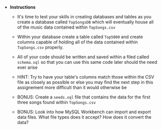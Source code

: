 * **Instructions**
	* It's time to test your skills in creating databases and tables as you create a database called `TopSongsDB` which will eventually house all of the music data contained within `TopSongs.csv`

	* Within your database create a table called `Top5000` and create columns capable of holding all of the data contained within `TopSongs.csv` properly.

	* All of your code should be written and saved within a filed called `schema.sql` so that you can use this same code later should the need ever arise

	* HINT: Try to have your table's columns match those within the CSV file as closely as possible or else you may find the next step in this assignement more difficult than it would otherwise be

	* BONUS: Create a `seeds.sql` file that contains the data for the first three songs found within `TopSongs.csv`

	* BONUS: Look into how MySQL Workbench can import and export data files. What file types does it accept? How does it convert the data?



